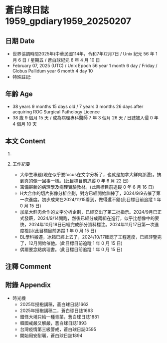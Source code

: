 [_metadata_:encoding]: - "utf-8"
[_metadata_:language]: - "zh-Hant-TW"
[_metadata_:fileformat]: - "markdown"
[_metadata_:MIME_type]: - "text/plain"
[_metadata_:markdown_version]: - "commonmark version 0.30"
[_metadata_:markdown_spec]: - "https://spec.commonmark.org/0.30/"

# 蒼白球日誌1959_gpdiary1959_20250207 #

## 日期 Date ##

* 世界協調時間2025年(中華民國114年，令和7年)2月7日 / Unix 紀元 56 年 1 月 6 日 / 星期五 / 蒼白球紀元 6 年 4 月 10 日
* February 07, 2025 (UTC) / Unix Epoch 56 year 1 month 6 day / Friday / Globus Pallidum year 6 month 4 day 10
* 特殊註記:

## 年齡 Age ##

* 38 years 9 months 15 days old / 7 years 3 months 26 days after acquiring ROC Surgical Pathology Licence
* 38 歲 9 個月 15 天 / 成為病理專科醫師 7 年 3 個月 26 天 / 日誌被入侵 0 年 4 個月 10 天

## 本文 Content ##

1. 

2. 工作紀要

    - 大學生專題(現在似乎要focus在文字分析了，也就是加拿大鮮肉那邊)。搞到真的像一回事一樣。(此目標目前追蹤 0 年 6 月 22 日)
    - 籌備嶄新的病理學及病理實驗教材。(此目標目前追蹤 0 年 6 月 16 日)
    - H大合作的切片影像分析企劃，對方已經開始訓練了，2024/9/9去催了第一次進度。初步成果在2024/11/15看到，做得還不錯(此目標目前追蹤 1 年 0 月 15 日)
    - 加拿大鮮肉合作的文字分析企劃，已經交出了第二批指示。2024/9月已正式發薪，2024/9/14開跑，然後已經分成兩組在進行，似乎比想像中的要快，2024年10月18日已經完成部分資料標注。2024年11月17日第一次進度檢討(此目標目前追蹤 1 年 0 月 15 日)
    - BL學科搬遷，冰箱已經上去了，2024/10/17確認了工程進度，已經評鑒完了，12月開始催他。(此目標目前追蹤 1 年 0 月 15 日)
    - 偶爾要念點病理書。(此目標目前追蹤 1 年 0 月 15 日)

## 注釋 Comment ##


## 附錄 Appendix ##

* 時光機
    - 2025年授袍講稿，蒼白球日誌1662
    - 2025年授袍講稿二，蒼白球日誌1663
    - 錯怪大埔只給一種青菜，蒼白球日誌1881
    - 韓國戒嚴又解嚴，蒼白球日誌1893
    - 台灣疫情第三級警戒，蒼白球日誌0595
    - 開始用安耐曬，蒼白球日誌1894
